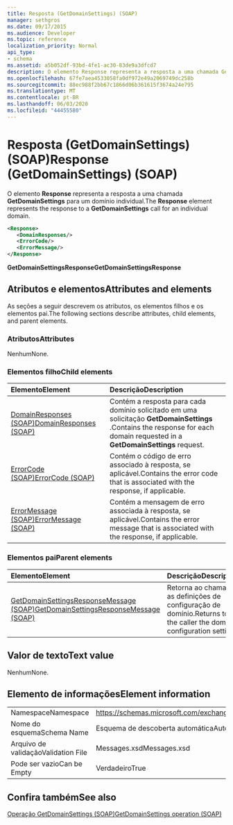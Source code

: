 ```yaml
---
title: Resposta (GetDomainSettings) (SOAP)
manager: sethgros
ms.date: 09/17/2015
ms.audience: Developer
ms.topic: reference
localization_priority: Normal
api_type:
- schema
ms.assetid: a5b052df-93bd-4fe1-ac30-83de9a3dfcd7
description: O elemento Response representa a resposta a uma chamada GetDomainSettings para um domínio individual.
ms.openlocfilehash: 67fe7aea4533058fa0df972e49a2069749dc258b
ms.sourcegitcommit: 88ec988f2bb67c1866d06b361615f3674a24e795
ms.translationtype: MT
ms.contentlocale: pt-BR
ms.lasthandoff: 06/03/2020
ms.locfileid: "44455580"
---
```

# <a name="response-getdomainsettings-soap"></a><span data-ttu-id="9432a-103">Resposta (GetDomainSettings) (SOAP)</span><span class="sxs-lookup"><span data-stu-id="9432a-103">Response (GetDomainSettings) (SOAP)</span></span>

<span data-ttu-id="9432a-104">O elemento **Response** representa a resposta a uma chamada **GetDomainSettings** para um domínio individual.</span><span class="sxs-lookup"><span data-stu-id="9432a-104">The **Response** element represents the response to a **GetDomainSettings** call for an individual domain.</span></span> 
  
```XML
<Response>
   <DomainResponses/>
   <ErrorCode/>
   <ErrorMessage/>
</Response>
```

 <span data-ttu-id="9432a-105">**GetDomainSettingsResponse**</span><span class="sxs-lookup"><span data-stu-id="9432a-105">**GetDomainSettingsResponse**</span></span>
## <a name="attributes-and-elements"></a><span data-ttu-id="9432a-106">Atributos e elementos</span><span class="sxs-lookup"><span data-stu-id="9432a-106">Attributes and elements</span></span>

<span data-ttu-id="9432a-107">As seções a seguir descrevem os atributos, os elementos filhos e os elementos pai.</span><span class="sxs-lookup"><span data-stu-id="9432a-107">The following sections describe attributes, child elements, and parent elements.</span></span>
  
### <a name="attributes"></a><span data-ttu-id="9432a-108">Atributos</span><span class="sxs-lookup"><span data-stu-id="9432a-108">Attributes</span></span>

<span data-ttu-id="9432a-109">Nenhum</span><span class="sxs-lookup"><span data-stu-id="9432a-109">None.</span></span>
  
### <a name="child-elements"></a><span data-ttu-id="9432a-110">Elementos filho</span><span class="sxs-lookup"><span data-stu-id="9432a-110">Child elements</span></span>

|<span data-ttu-id="9432a-111">**Elemento**</span><span class="sxs-lookup"><span data-stu-id="9432a-111">**Element**</span></span>|<span data-ttu-id="9432a-112">**Descrição**</span><span class="sxs-lookup"><span data-stu-id="9432a-112">**Description**</span></span>|
|:-----|:-----|
|[<span data-ttu-id="9432a-113">DomainResponses (SOAP)</span><span class="sxs-lookup"><span data-stu-id="9432a-113">DomainResponses (SOAP)</span></span>](domainresponses-soap.md) <br/> |<span data-ttu-id="9432a-114">Contém a resposta para cada domínio solicitado em uma solicitação **GetDomainSettings** .</span><span class="sxs-lookup"><span data-stu-id="9432a-114">Contains the response for each domain requested in a **GetDomainSettings** request.</span></span>  <br/> |
|[<span data-ttu-id="9432a-115">ErrorCode (SOAP)</span><span class="sxs-lookup"><span data-stu-id="9432a-115">ErrorCode (SOAP)</span></span>](errorcode-soap.md) <br/> |<span data-ttu-id="9432a-116">Contém o código de erro associado à resposta, se aplicável.</span><span class="sxs-lookup"><span data-stu-id="9432a-116">Contains the error code that is associated with the response, if applicable.</span></span>  <br/> |
|[<span data-ttu-id="9432a-117">ErrorMessage (SOAP)</span><span class="sxs-lookup"><span data-stu-id="9432a-117">ErrorMessage (SOAP)</span></span>](errormessage-soap.md) <br/> |<span data-ttu-id="9432a-118">Contém a mensagem de erro associada à resposta, se aplicável.</span><span class="sxs-lookup"><span data-stu-id="9432a-118">Contains the error message that is associated with the response, if applicable.</span></span>  <br/> |
   
### <a name="parent-elements"></a><span data-ttu-id="9432a-119">Elementos pai</span><span class="sxs-lookup"><span data-stu-id="9432a-119">Parent elements</span></span>

|<span data-ttu-id="9432a-120">**Elemento**</span><span class="sxs-lookup"><span data-stu-id="9432a-120">**Element**</span></span>|<span data-ttu-id="9432a-121">**Descrição**</span><span class="sxs-lookup"><span data-stu-id="9432a-121">**Description**</span></span>|
|:-----|:-----|
|[<span data-ttu-id="9432a-122">GetDomainSettingsResponseMessage (SOAP)</span><span class="sxs-lookup"><span data-stu-id="9432a-122">GetDomainSettingsResponseMessage (SOAP)</span></span>](getdomainsettingsresponsemessage-soap.md) <br/> |<span data-ttu-id="9432a-123">Retorna ao chamador as definições de configuração de domínio.</span><span class="sxs-lookup"><span data-stu-id="9432a-123">Returns to the caller the domain configuration settings.</span></span>  <br/> |
   
## <a name="text-value"></a><span data-ttu-id="9432a-124">Valor de texto</span><span class="sxs-lookup"><span data-stu-id="9432a-124">Text value</span></span>

<span data-ttu-id="9432a-125">Nenhum</span><span class="sxs-lookup"><span data-stu-id="9432a-125">None.</span></span>
  
## <a name="element-information"></a><span data-ttu-id="9432a-126">Elemento de informações</span><span class="sxs-lookup"><span data-stu-id="9432a-126">Element information</span></span>

|||
|:-----|:-----|
|<span data-ttu-id="9432a-127">Namespace</span><span class="sxs-lookup"><span data-stu-id="9432a-127">Namespace</span></span>  <br/> |https://schemas.microsoft.com/exchange/2010/Autodiscover  <br/> |
|<span data-ttu-id="9432a-128">Nome do esquema</span><span class="sxs-lookup"><span data-stu-id="9432a-128">Schema Name</span></span>  <br/> |<span data-ttu-id="9432a-129">Esquema de descoberta automática</span><span class="sxs-lookup"><span data-stu-id="9432a-129">Autodiscover schema</span></span>  <br/> |
|<span data-ttu-id="9432a-130">Arquivo de validação</span><span class="sxs-lookup"><span data-stu-id="9432a-130">Validation File</span></span>  <br/> |<span data-ttu-id="9432a-131">Messages.xsd</span><span class="sxs-lookup"><span data-stu-id="9432a-131">Messages.xsd</span></span>  <br/> |
|<span data-ttu-id="9432a-132">Pode ser vazio</span><span class="sxs-lookup"><span data-stu-id="9432a-132">Can be Empty</span></span>  <br/> |<span data-ttu-id="9432a-133">Verdadeiro</span><span class="sxs-lookup"><span data-stu-id="9432a-133">True</span></span>  <br/> |
   
## <a name="see-also"></a><span data-ttu-id="9432a-134">Confira também</span><span class="sxs-lookup"><span data-stu-id="9432a-134">See also</span></span>



[<span data-ttu-id="9432a-135">Operação GetDomainSettings (SOAP)</span><span class="sxs-lookup"><span data-stu-id="9432a-135">GetDomainSettings operation (SOAP)</span></span>](getdomainsettings-operation-soap.md)

